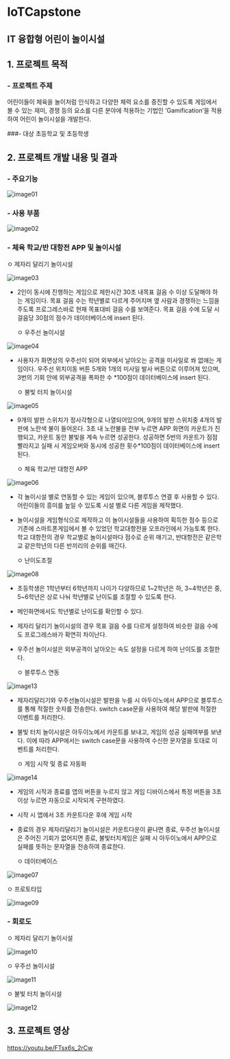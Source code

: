 # IoTCapstone
## IT 융합형 어린이 놀이시설
## 1. 프로젝트 목적
### - 프로젝트 주제
어린이들이 체육을 놀이처럼 인식하고 다양한 체력 요소를 증진할 수 있도록 게임에서 볼 수 있는 재미, 경쟁 등의 요소를 다른 분야에 적용하는 기법인 ‘Gamification’을 적용하여 어린이 놀이시설을 개발한다.  

###-  대상
초등학교 및 초등학생

## 2. 프로젝트 개발 내용 및 결과
### - 주요기능
![image01](https://user-images.githubusercontent.com/50151242/86029412-16359280-ba6e-11ea-9453-97855fe065b7.png)

### - 사용 부품
![image02](https://user-images.githubusercontent.com/50151242/86029411-16359280-ba6e-11ea-89ca-7e4957fcaeaa.png)

### - 체육 학교/반 대항전 APP 및 놀이시설

   ㅇ 제자리 달리기 놀이시설
   
![image03](https://user-images.githubusercontent.com/50151242/86029409-159cfc00-ba6e-11ea-8974-68d62c55c75e.png)

- 2인이 동시에 진행하는 게임으로 제한시간 30초 내목표 걸음 수 이상 도달해야 하는 게임이다. 목표 걸음 수는 학년별로 다르게 주어지며 옆 사람과 경쟁하는 느낌을 주도록 프로그레스바로 현재 목표대비 걸음 수를 보여준다. 목표 걸음 수에 도달 시 걸음당 30점의 점수가 데이터베이스에 insert 된다.

   ㅇ 우주선 놀이시설

![image04](https://user-images.githubusercontent.com/50151242/86029408-146bcf00-ba6e-11ea-9cc6-fc19ec1490a7.png)

- 사용자가 화면상의 우주선이 되어 외부에서 날아오는 공격을 미사일로 쏴 없애는 게임이다. 우주선 위치이동 버튼 5개와 1개의 미사일 발사 버튼으로 이루어져 있으며, 3번의 기회 안에 외부공격을 폭파한 수 *100점이 데이터베이스에 insert 된다.

   ㅇ 불빛 터치 놀이시설

![image05](https://user-images.githubusercontent.com/50151242/86029414-16ce2900-ba6e-11ea-8640-a059c32099c5.png)

- 9개의 발판 스위치가 정사각형으로 나열되어있으며, 9개의 발판 스위치중 4개의 발판에 노란색 불이 들어온다. 3초 내 노란불을 전부 누르면 APP 화면의 카운트가 진행되고, 카운트 동안 불빛을 계속 누르면 성공한다. 성공하면 5번의 카운트가 점점 빨라지고 실패 시 게임오버와 동시에 성공한 횟수*100점이 데이터베이스에 insert 된다.

   ㅇ 체육 학교/반 대항전 APP

![image06](https://user-images.githubusercontent.com/50151242/86029775-8fcd8080-ba6e-11ea-8636-90ea76437721.png)

- 각 놀이시설 별로 연동할 수 있는 게임이 있으며, 블루투스 연결 후 사용할 수 있다. 어린이들의 흥미를 높일 수 있도록 시설 별로 다른 게임을 제작했다. 
- 놀이시설을 게임형식으로 제작하고 이 놀이시설들을 사용하여 획득한 점수 등으로 기존에 스마트폰게임에서 볼 수 있었던 학교대항전을 오프라인에서 가능토록 한다. 학교 대항전의 경우 학교별로 놀이시설마다 점수로 순위 매기고, 반대항전은 같은학교 같은학년의 다른 반끼리의 순위를 매긴다.

   ㅇ 난이도조절

![image08](https://user-images.githubusercontent.com/50151242/86030425-6e20c900-ba6f-11ea-9163-866acc8b92aa.png)

- 초등학생은 1학년부터 6학년까지 나이가 다양하므로 1~2학년은 하, 3~4학년은 중, 5~6학년은 상로 나눠 학년별로 난이도를 조절할 수 있도록 한다.
-  메인화면에서도 학년별로 난이도를 확인할 수 있다. 
- 제자리 달리기 놀이시설의 경우 목표 걸음 수를 다르게 설정하여 비슷한 걸음 수에도 프로그레스바가 확연히 차이난다. 
- 우주선 놀이시설은 외부공격이 날아오는 속도 설정을 다르게 하여 난이도를 조절한다. 

   ㅇ 블루투스 연동
   
![image13](https://user-images.githubusercontent.com/50151242/86031258-91984380-ba70-11ea-996f-548303459874.png)

- 제자리달리기와 우주선놀이시설은 발판을 누를 시  아두이노에서 APP으로 블루투스를 통해 적절한 숫자를 전송한다. switch case문을 사용하여 해당 발판에 적절한 이벤트를 처리한다.
- 불빛 터치 놀이시설은 아두이노에서 카운트를 보내고, 게임의 성공 실패여부를 보낸다. 이에 따라 APP에서는 switch case문을 사용하여 수신한 문자열을 토대로 이벤트를 처리한다. 

   ㅇ 게임 시작 및 종료 자동화

![image14](https://user-images.githubusercontent.com/50151242/86031256-8fce8000-ba70-11ea-922d-d85c6d1f26d6.png)

- 게임의 시작과 종료를 앱의 버튼을 누르지 않고 게임 디바이스에서 특정 버튼을 3초 이상 누르면 자동으로 시작되게 구현하였다.
- 시작 시 앱에서 3초 카운트다운 후에 게임 시작
- 종료의 경우 제자리달리기 놀이시설은 카운트다운이 끝나면 종료, 우주선 놀이시설은 주어진 기회가 없어지면 종료, 불빛터치게임은 실패 시 아두이노에서 APP으로 실패를 뜻하는 문자열을 전송하여 종료한다.


   ㅇ 데이터베이스
   
![image07](https://user-images.githubusercontent.com/50151242/86030125-08ccd800-ba6f-11ea-945a-d64a0f0d46de.png)

   ㅇ 프로토타입

![image09](https://user-images.githubusercontent.com/50151242/86030652-b5a75500-ba6f-11ea-90a6-b5c62cc1a292.png)

### - 회로도

   ㅇ 제자리 달리기 놀이시설

![image10](https://user-images.githubusercontent.com/50151242/86030650-b5a75500-ba6f-11ea-9f56-d0ebb90f96f1.png)

   ㅇ 우주선 놀이시설

![image11](https://user-images.githubusercontent.com/50151242/86030646-b50ebe80-ba6f-11ea-8427-1b13717a638d.png)

   ㅇ 불빛 터치 놀이시설

![image12](https://user-images.githubusercontent.com/50151242/86030641-b3dd9180-ba6f-11ea-89ca-2e7c69aed54e.png)


## 3. 프로젝트 영상

https://youtu.be/FTsx6s_2rCw
